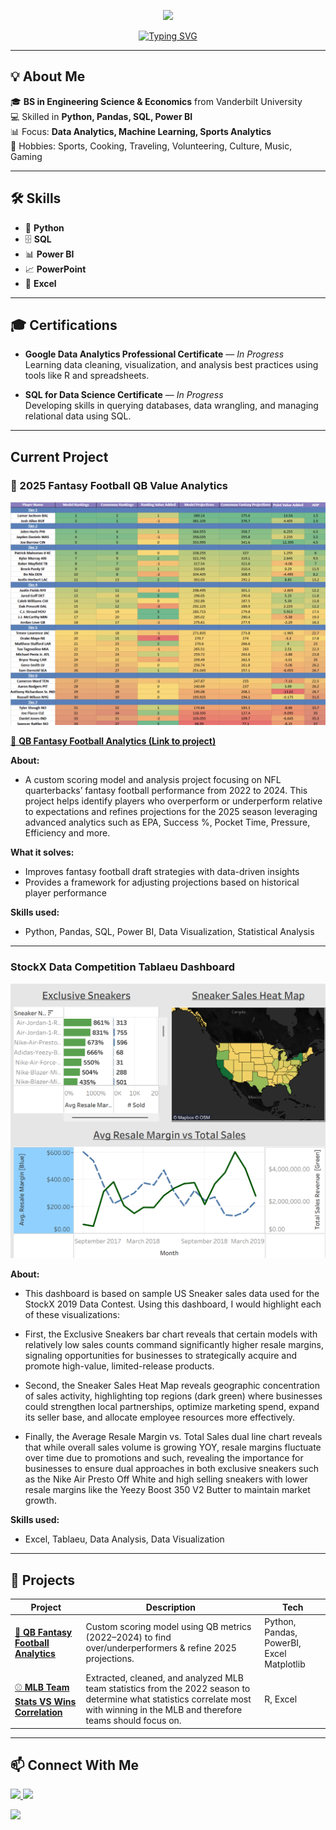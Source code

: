 <!-- Banner -->
<p align="center">
  <img src="https://capsule-render.vercel.app/api?type=waving&color=0:1abc9c,100:3498db&height=200&section=header&text=Harper%20Messer&fontSize=50&fontColor=ffffff&animation=fadeIn&fontAlignY=35" />
</p>

<!-- Typing intro -->
<p align="center">
  <a href="https://github.com/HarperMesser">
    <img src="https://readme-typing-svg.demolab.com?font=Fira+Code&size=22&duration=3000&pause=1000&color=1ABC9C&center=true&vCenter=true&width=550&lines=Hi%2C+I'm+Harper+Messer+%F0%9F%91%8B;Turning+Data+into+Insights" alt="Typing SVG" />
  </a>
</p>

---

## 💡 About Me
🎓 **BS in Engineering Science & Economics** from Vanderbilt University  
💻 Skilled in **Python, Pandas, SQL, Power BI**  
📊 Focus: **Data Analytics, Machine Learning, Sports Analytics**  
🏐 Hobbies: Sports, Cooking, Traveling, Volunteering, Culture, Music, Gaming   

---

## 🛠 Skills

- 🐍 **Python**  
- 🗄️ **SQL**  
- 📊 **Power BI**  
- 📈 **PowerPoint**  
- 📑 **Excel**

---

## 🎓 Certifications

- **Google Data Analytics Professional Certificate** — *In Progress*  
  Learning data cleaning, visualization, and analysis best practices using tools like R and spreadsheets.

- **SQL for Data Science Certificate** — *In Progress*  
  Developing skills in querying databases, data wrangling, and managing relational data using SQL.

---

## Current Project

### 🏈 2025 Fantasy Football QB Value Analytics

![QB Table](https://github.com/harpermesser/harpermesser/raw/main/QB%20Table.png)

[🏈 **QB Fantasy Football Analytics (Link to project)**](https://github.com/harpermesser/2025FantasyFootballProjections)

**About:**  
- A custom scoring model and analysis project focusing on NFL quarterbacks’ fantasy football performance from 2022 to 2024. This project helps identify players who overperform or underperform relative to expectations and refines projections for the 2025 season leveraging advanced analytics such as EPA, Success %, Pocket Time, Pressure, Efficiency and more.

**What it solves:**  
- Improves fantasy football draft strategies with data-driven insights  
- Provides a framework for adjusting projections based on historical player performance  

**Skills used:**  
- Python, Pandas, SQL, Power BI, Data Visualization, Statistical Analysis  

---

### StockX Data Competition Tablaeu Dashboard

![StockX Data Competition Tablaeu Dashboard](https://github.com/harpermesser/harpermesser/raw/main/Tablaue%20Dashboard.png)

**About:**  
- This dashboard is based on sample US Sneaker sales data used for the StockX 2019 Data Contest. Using this dashboard, I would highlight each of these visualizations:

- First, the Exclusive Sneakers bar chart reveals that certain models with relatively low sales counts command significantly higher resale margins, signaling opportunities for businesses to strategically acquire and promote high-value, limited-release products.

- Second, the Sneaker Sales Heat Map reveals geographic concentration of sales activity, highlighting top regions (dark green) where businesses could strengthen local partnerships, optimize marketing spend, expand its seller base, and allocate employee resources more effectively.

- Finally, the Average Resale Margin vs. Total Sales dual line chart reveals that while overall sales volume is growing YOY, resale margins fluctuate over time due to promotions and such, revealing the importance for businesses to ensure dual approaches in both exclusive sneakers such as the Nike Air Presto Off White and high selling sneakers with lower resale margins like the Yeezy Boost 350 V2 Butter to maintain market growth. 


**Skills used:**  
- Excel, Tablaeu, Data Analysis, Data Visualization 

---

## 📂 Projects

| Project | Description | Tech |
|---------|-------------|------|
| [🏈 **QB Fantasy Football Analytics**](https://github.com/harpermesser/2025FantasyFootballProjections) | Custom scoring model using QB metrics (2022–2024) to find over/underperformers & refine 2025 projections. | Python, Pandas, PowerBI, Excel Matplotlib |
| [⚾ **MLB Team Stats VS Wins Correlation**](https://github.com/harpermesser/MLB2022TeamRankingsVsWins) | Extracted, cleaned, and analyzed MLB team statistics from the 2022 season to determine what statistics correlate most with winning in the MLB and therefore teams should focus on. | R, Excel |

---

## 📫 Connect With Me
<p align="left">
  <a href="https://www.linkedin.com/in/harper-messer/">
    <img src="https://img.shields.io/badge/LinkedIn-0077B5?logo=linkedin&logoColor=white" />
  </a>
  <a href="mailto:harperdmesser02@gmail.com">
    <img src="https://img.shields.io/badge/Email-D14836?logo=gmail&logoColor=white" />
  </a>
</p>

<!-- Footer -->
<p align="left">
  <img src="https://capsule-render.vercel.app/api?type=waving&color=0:1abc9c,100:3498db&height=100&section=footer" />
</p>
